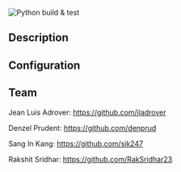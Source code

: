 ![Python build & test](https://github.com/software-students-spring2024/5-final-project-spring-2024-finalfive/actions/workflows/web-app.yml/badge.svg) 

## Description

## Configuration

## Team

Jean Luis Adrover: https://github.com/jladrover

Denzel Prudent: https://github.com/denprud

Sang In Kang: https://github.com/sik247

Rakshit Sridhar: https://github.com/RakSridhar23